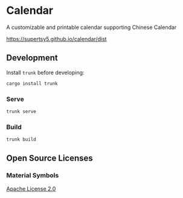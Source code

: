 # Calendar

A customizable and printable calendar supporting Chinese Calendar

<https://supertsy5.github.io/calendar/dist>

## Development

Install `trunk` before developing:
``` sh
cargo install trunk
```

### Serve
``` sh
trunk serve
```

### Build
``` sh
trunk build
```

## Open Source Licenses

### Material Symbols
[Apache License 2.0](https://www.apache.org/licenses/LICENSE-2.0)